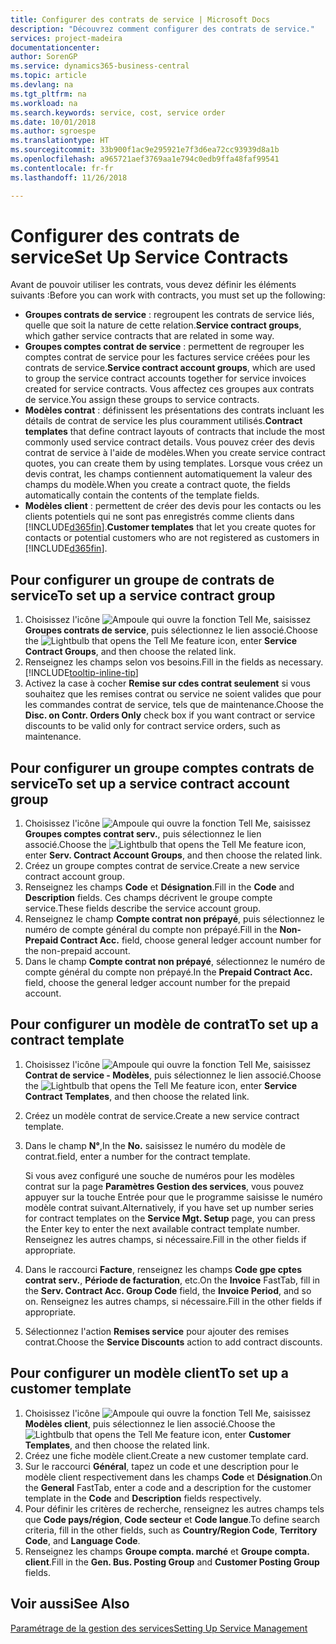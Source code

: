 ```yaml
---
title: Configurer des contrats de service | Microsoft Docs
description: "Découvrez comment configurer des contrats de service."
services: project-madeira
documentationcenter: 
author: SorenGP
ms.service: dynamics365-business-central
ms.topic: article
ms.devlang: na
ms.tgt_pltfrm: na
ms.workload: na
ms.search.keywords: service, cost, service order
ms.date: 10/01/2018
ms.author: sgroespe
ms.translationtype: HT
ms.sourcegitcommit: 33b900f1ac9e295921e7f3d6ea72cc93939d8a1b
ms.openlocfilehash: a965721aef3769aa1e794c0edb9ffa48faf99541
ms.contentlocale: fr-fr
ms.lasthandoff: 11/26/2018

---
```


# <a name="set-up-service-contracts"></a><span data-ttu-id="21e21-103">Configurer des contrats de service</span><span class="sxs-lookup"><span data-stu-id="21e21-103">Set Up Service Contracts</span></span>
<span data-ttu-id="21e21-104">Avant de pouvoir utiliser les contrats, vous devez définir les éléments suivants :</span><span class="sxs-lookup"><span data-stu-id="21e21-104">Before you can work with contracts, you must set up the following:</span></span> 

* <span data-ttu-id="21e21-105">**Groupes contrats de service** : regroupent les contrats de service liés, quelle que soit la nature de cette relation.</span><span class="sxs-lookup"><span data-stu-id="21e21-105">**Service contract groups**, which gather service contracts that are related in some way.</span></span>
* <span data-ttu-id="21e21-106">**Groupes comptes contrat de service** : permettent de regrouper les comptes contrat de service pour les factures service créées pour les contrats de service.</span><span class="sxs-lookup"><span data-stu-id="21e21-106">**Service contract account groups**, which are used to group the service contract accounts together for service invoices created for service contracts.</span></span> <span data-ttu-id="21e21-107">Vous affectez ces groupes aux contrats de service.</span><span class="sxs-lookup"><span data-stu-id="21e21-107">You assign these groups to service contracts.</span></span>  
* <span data-ttu-id="21e21-108">**Modèles contrat** : définissent les présentations des contrats incluant les détails de contrat de service les plus couramment utilisés.</span><span class="sxs-lookup"><span data-stu-id="21e21-108">**Contract templates** that define contract layouts of contracts that include the most commonly used service contract details.</span></span> <span data-ttu-id="21e21-109">Vous pouvez créer des devis contrat de service à l'aide de modèles.</span><span class="sxs-lookup"><span data-stu-id="21e21-109">When you create service contract quotes, you can create them by using templates.</span></span> <span data-ttu-id="21e21-110">Lorsque vous créez un devis contrat, les champs contiennent automatiquement la valeur des champs du modèle.</span><span class="sxs-lookup"><span data-stu-id="21e21-110">When you create a contract quote, the fields automatically contain the contents of the template fields.</span></span>
* <span data-ttu-id="21e21-111">**Modèles client** : permettent de créer des devis pour les contacts ou les clients potentiels qui ne sont pas enregistrés comme clients dans [!INCLUDE[d365fin](includes/d365fin_md.md)].</span><span class="sxs-lookup"><span data-stu-id="21e21-111">**Customer templates** that let you create quotes for contacts or potential customers who are not registered as customers in [!INCLUDE[d365fin](includes/d365fin_md.md)].</span></span>  

## <a name="to-set-up-a-service-contract-group"></a><span data-ttu-id="21e21-112">Pour configurer un groupe de contrats de service</span><span class="sxs-lookup"><span data-stu-id="21e21-112">To set up a service contract group</span></span>  
1. <span data-ttu-id="21e21-113">Choisissez l'icône ![Ampoule qui ouvre la fonction Tell Me](media/ui-search/search_small.png "Dites-moi ce que vous voulez faire"), saisissez **Groupes contrats de service**, puis sélectionnez le lien associé.</span><span class="sxs-lookup"><span data-stu-id="21e21-113">Choose the ![Lightbulb that opens the Tell Me feature](media/ui-search/search_small.png "Tell me what you want to do") icon, enter **Service Contract Groups**, and then choose the related link.</span></span>  
2. <span data-ttu-id="21e21-114">Renseignez les champs selon vos besoins.</span><span class="sxs-lookup"><span data-stu-id="21e21-114">Fill in the fields as necessary.</span></span> [!INCLUDE[tooltip-inline-tip](includes/tooltip-inline-tip_md.md)]
3. <span data-ttu-id="21e21-115">Activez la case à cocher **Remise sur cdes contrat seulement** si vous souhaitez que les remises contrat ou service ne soient valides que pour les commandes contrat de service, tels que de maintenance.</span><span class="sxs-lookup"><span data-stu-id="21e21-115">Choose the **Disc. on Contr. Orders Only** check box if you want contract or service discounts to be valid only for contract service orders, such as maintenance.</span></span>  

## <a name="to-set-up-a-service-contract-account-group"></a><span data-ttu-id="21e21-116">Pour configurer un groupe comptes contrats de service</span><span class="sxs-lookup"><span data-stu-id="21e21-116">To set up a service contract account group</span></span>  
1. <span data-ttu-id="21e21-117">Choisissez l'icône ![Ampoule qui ouvre la fonction Tell Me](media/ui-search/search_small.png "Dites-moi ce que vous voulez faire"), saisissez **Groupes comptes contrat serv.**, puis sélectionnez le lien associé.</span><span class="sxs-lookup"><span data-stu-id="21e21-117">Choose the ![Lightbulb that opens the Tell Me feature](media/ui-search/search_small.png "Tell me what you want to do") icon, enter **Serv. Contract Account Groups**, and then choose the related link.</span></span>  
2. <span data-ttu-id="21e21-118">Créez un groupe comptes contrat de service.</span><span class="sxs-lookup"><span data-stu-id="21e21-118">Create a new service contract account group.</span></span>   
3. <span data-ttu-id="21e21-119">Renseignez les champs **Code** et **Désignation**.</span><span class="sxs-lookup"><span data-stu-id="21e21-119">Fill in the **Code** and **Description** fields.</span></span> <span data-ttu-id="21e21-120">Ces champs décrivent le groupe compte service.</span><span class="sxs-lookup"><span data-stu-id="21e21-120">These fields describe the service account group.</span></span>  
4. <span data-ttu-id="21e21-121">Renseignez le champ **Compte contrat non prépayé**, puis sélectionnez le numéro de compte général du compte non prépayé.</span><span class="sxs-lookup"><span data-stu-id="21e21-121">Fill in the **Non-Prepaid Contract Acc.** field, choose general ledger account number for the non-prepaid account.</span></span>  
5. <span data-ttu-id="21e21-122">Dans le champ **Compte contrat non prépayé**, sélectionnez le numéro de compte général du compte non prépayé.</span><span class="sxs-lookup"><span data-stu-id="21e21-122">In the **Prepaid Contract Acc.** field, choose the general ledger account number for the prepaid account.</span></span>  

## <a name="to-set-up-a-contract-template"></a><span data-ttu-id="21e21-123">Pour configurer un modèle de contrat</span><span class="sxs-lookup"><span data-stu-id="21e21-123">To set up a contract template</span></span>  
1. <span data-ttu-id="21e21-124">Choisissez l'icône ![Ampoule qui ouvre la fonction Tell Me](media/ui-search/search_small.png "Dites-moi ce que vous voulez faire"), saisissez **Contrat de service - Modèles**, puis sélectionnez le lien associé.</span><span class="sxs-lookup"><span data-stu-id="21e21-124">Choose the ![Lightbulb that opens the Tell Me feature](media/ui-search/search_small.png "Tell me what you want to do") icon, enter **Service Contract Templates**, and then choose the related link.</span></span>  
2. <span data-ttu-id="21e21-125">Créez un modèle contrat de service.</span><span class="sxs-lookup"><span data-stu-id="21e21-125">Create a new service contract template.</span></span>  
3. <span data-ttu-id="21e21-126">Dans le champ **N°**,</span><span class="sxs-lookup"><span data-stu-id="21e21-126">In the **No.**</span></span> <span data-ttu-id="21e21-127">saisissez le numéro du modèle de contrat.</span><span class="sxs-lookup"><span data-stu-id="21e21-127">field, enter a number for the contract template.</span></span>  
  
     <span data-ttu-id="21e21-128">Si vous avez configuré une souche de numéros pour les modèles contrat sur la page **Paramètres Gestion des services**, vous pouvez appuyer sur la touche Entrée pour que le programme saisisse le numéro modèle contrat suivant.</span><span class="sxs-lookup"><span data-stu-id="21e21-128">Alternatively, if you have set up number series for contract templates on the **Service Mgt. Setup** page, you can press the Enter key to enter the next available contract template number.</span></span> <span data-ttu-id="21e21-129">Renseignez les autres champs, si nécessaire.</span><span class="sxs-lookup"><span data-stu-id="21e21-129">Fill in the other fields if appropriate.</span></span>  
  
4. <span data-ttu-id="21e21-130">Dans le raccourci **Facture**, renseignez les champs **Code gpe cptes contrat serv.**, **Période de facturation**, etc.</span><span class="sxs-lookup"><span data-stu-id="21e21-130">On the **Invoice** FastTab, fill in the **Serv. Contract Acc. Group Code** field, the **Invoice Period**, and so on.</span></span> <span data-ttu-id="21e21-131">Renseignez les autres champs, si nécessaire.</span><span class="sxs-lookup"><span data-stu-id="21e21-131">Fill in the other fields if appropriate.</span></span>  
5. <span data-ttu-id="21e21-132">Sélectionnez l'action **Remises service** pour ajouter des remises contrat.</span><span class="sxs-lookup"><span data-stu-id="21e21-132">Choose the **Service Discounts** action to add contract discounts.</span></span>  

## <a name="to-set-up-a-customer-template"></a><span data-ttu-id="21e21-133">Pour configurer un modèle client</span><span class="sxs-lookup"><span data-stu-id="21e21-133">To set up a customer template</span></span>  
1. <span data-ttu-id="21e21-134">Choisissez l'icône ![Ampoule qui ouvre la fonction Tell Me](media/ui-search/search_small.png "Dites-moi ce que vous voulez faire"), saisissez **Modèles client**, puis sélectionnez le lien associé.</span><span class="sxs-lookup"><span data-stu-id="21e21-134">Choose the ![Lightbulb that opens the Tell Me feature](media/ui-search/search_small.png "Tell me what you want to do") icon, enter **Customer Templates**, and then choose the related link.</span></span>  
2. <span data-ttu-id="21e21-135">Créez une fiche modèle client.</span><span class="sxs-lookup"><span data-stu-id="21e21-135">Create a new customer template card.</span></span>  
3. <span data-ttu-id="21e21-136">Sur le raccourci **Général**, tapez un code et une description pour le modèle client respectivement dans les champs **Code** et **Désignation**.</span><span class="sxs-lookup"><span data-stu-id="21e21-136">On the **General** FastTab, enter a code and a description for the customer template in the **Code** and **Description** fields respectively.</span></span> 
4. <span data-ttu-id="21e21-137">Pour définir les critères de recherche, renseignez les autres champs tels que **Code pays/région**, **Code secteur** et **Code langue**.</span><span class="sxs-lookup"><span data-stu-id="21e21-137">To define search criteria, fill in the other fields, such as **Country/Region Code**, **Territory Code**, and **Language Code**.</span></span>  
5. <span data-ttu-id="21e21-138">Renseignez les champs **Groupe compta. marché** et **Groupe compta. client**.</span><span class="sxs-lookup"><span data-stu-id="21e21-138">Fill in the **Gen. Bus. Posting Group** and **Customer Posting Group** fields.</span></span>  

## <a name="see-also"></a><span data-ttu-id="21e21-139">Voir aussi</span><span class="sxs-lookup"><span data-stu-id="21e21-139">See Also</span></span>
[<span data-ttu-id="21e21-140">Paramétrage de la gestion des services</span><span class="sxs-lookup"><span data-stu-id="21e21-140">Setting Up Service Management</span></span>](service-setup-service.md)
